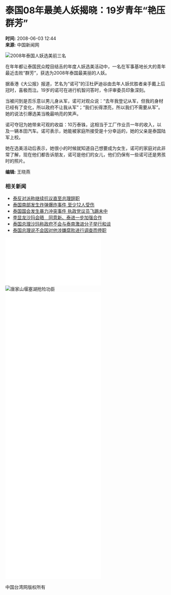 # 泰国08年最美人妖揭晓：19岁青年“艳压群芳”

**时间:** 2008-06-03 12:44  
**来源:** 中国新闻网  

![2008年泰国人妖选美前三名](./W020080603460271429784.jpg)

在年年都让泰国民众瞠目结舌的年度人妖选美活动中，一名在军事基地长大的青年最近击败“群芳”，获选为2008年泰国最美丽的人妖。

据香港《大公报》报道，艺名为“诺可”的汪杜萨迪谷由去年人妖优胜者亲手戴上后冠时，喜极而泣。19岁的诺可在进行机智问答时，令评审委员印象深刻。

当被问到是否乐意以男儿身从军，诺可对观众说：“去年我登记从军，但我的身材已经有了变化，所以政府不让我从军”；“我们长得漂亮，所以我们不需要从军”。她的说法引爆选美当晚最响亮的笑声。

诺可夺冠为她带来可观的收益：10万泰铢，这相当于工厂作业员一年的收入，以及一辆本田汽车。诺可表示，她能被家庭所接受是十分幸运的，她的父亲是泰国陆军上校。

她在选美活动后表示，她很小的时候就知道自己想要成为女生，诺可的家庭对此非常了解，现在他们都告诉朋友，诺可是他们的女儿，他们仍保有一些诺可还是男孩时的照片。

**编辑:** 王晓燕  

### 相关新闻
- [泰反对派称继续抗议直至总理辞职](./t20080602_653806.htm)  
- [泰国南部发生炸弹爆炸事件 至少12人受伤](../200805/t20080505_635188.htm)  
- [泰国国会发生暴力冲突事件 执政党议员飞踢未中](../200804/t20080403_619020.htm)  
- [李显龙沙玛会晤　同意新、泰进一步加强合作](../200803/t20080321_610276.htm)  
- [泰国总理沙玛称政府不会与泰南激进分子举行和谈](../200803/t20080319_608702.htm)  
- [泰国总理说不会因对他涉嫌腐败进行调查而停职](../200803/t20080317_607316.htm)

![7500面五星红旗青川飘扬](../../../tp/jctp/200806/t20080603_654155.htm)  
![唐家山堰塞湖抢险功臣](../../../tp/jctp/200806/W020080603360443060366.jpg)  
![美丽“牧归图”](../../../tp/jctp/200806/t20080603_654145.htm)  
![机器人爬上500多米峭壁](../../../tp/jctp/200806/t20080603_654141.htm)  
![人鸟“争”食](../../../tp/jctp/200806/t20080603_654134.htm)  
![大黄蜂对着镜头“笑”](../../../tp/jctp/200806/W020080602652980.htm)  
![地震中失右臂左手写字](../../../tp/jctp/200806/W020080602652975.htm)  
![重灾区高三学生积极备考](../../../tp/jctp/200806/W020080602652956.htm)  

中国台湾网版权所有
<!-- tcd_original_link http://www.taiwan.cn/xwzx/gj//200806/t20080603_654396.htm -->
